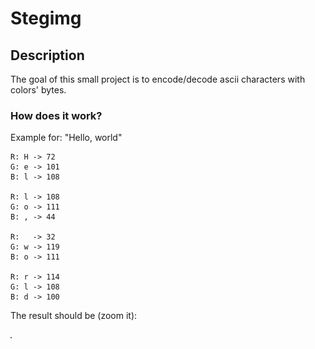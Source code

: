 # Stegimg
## Description
The goal of this small project is to encode/decode ascii characters with colors' bytes.

### How does it work?
Example for: "Hello, world"

```
R: H -> 72
G: e -> 101
B: l -> 108

R: l -> 108
G: o -> 111
B: , -> 44

R:   -> 32
G: w -> 119
B: o -> 111

R: r -> 114
G: l -> 108
B: d -> 100
```

The result should be (zoom it):

![Hello world result](./example/hw.png)
